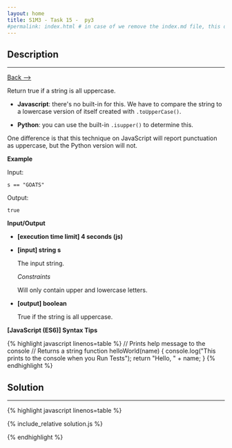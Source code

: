 ```yaml
---
layout: home
title: S1M3 - Task 15 -  py3
#permalink: index.html # in case of we remove the index.md file, this doc will be the index page
---
```


<div class="row">
<div class="columnStmt" markdown="1">

##  Description
------

[Back --> ](../README.md)

Return true if a string is all uppercase.

-   **Javascript**: there's no built-in for this. We have to compare the string to a lowercase version of itself created with `.toUpperCase()`.

-   **Python**: you can use the built-in `.isupper()` to determine this.

One difference is that this technique on JavaScript will report punctuation as uppercase, but the Python version will not.

**Example**

Input:
```
s == "GOATS"
```
Output:
```
true
```

**Input/Output**

* **[execution time limit] 4 seconds (js)**

* **[input] string s**

    The input string.

    *Constraints*

    Will only contain upper and lowercase letters.

* **[output] boolean**

    True if the string is all uppercase.

**[JavaScript (ES6)] Syntax Tips**

{% highlight javascript linenos=table %}
// Prints help message to the console
// Returns a string
function helloWorld(name) {
    console.log("This prints to the console when you Run Tests");
    return "Hello, " + name;
}
{% endhighlight %}

</div>
<div class="columnSol" markdown="1">

## Solution
------

{% highlight javascript linenos=table %}

{% include_relative solution.js %}

{% endhighlight %}

</div>
</div>